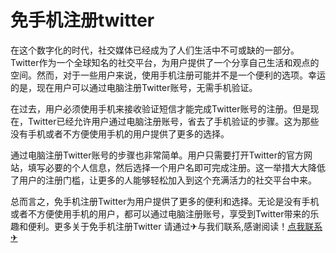 # 免手机注册twitter

在这个数字化的时代，社交媒体已经成为了人们生活中不可或缺的一部分。Twitter作为一个全球知名的社交平台，为用户提供了一个分享自己生活和观点的空间。然而，对于一些用户来说，使用手机注册可能并不是一个便利的选项。幸运的是，现在用户可以通过电脑注册Twitter账号，无需手机验证。

在过去，用户必须使用手机来接收验证短信才能完成Twitter账号的注册。但是现在，Twitter已经允许用户通过电脑注册账号，省去了手机验证的步骤。这为那些没有手机或者不方便使用手机的用户提供了更多的选择。

通过电脑注册Twitter账号的步骤也非常简单。用户只需要打开Twitter的官方网站，填写必要的个人信息，然后选择一个用户名即可完成注册。这一举措大大降低了用户的注册门槛，让更多的人能够轻松加入到这个充满活力的社交平台中来。

总而言之，免手机注册Twitter为用户提供了更多的便利和选择。无论是没有手机或者不方便使用手机的用户，都可以通过电脑注册账号，享受到Twitter带来的乐趣和便利。更多关于免手机注册Twitter 请通过✈与我们联系,感谢阅读！[点我联系✈](https://www.G208.com)